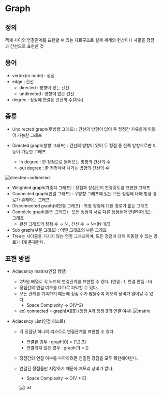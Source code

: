 # Graph

## 정의

객체 사이의 연결관계를 표현할 수 있는 자료구조로 실제 세계의 현상이나 사물을 정점과 간선으로 표현한 것

## 용어

- vertex(or node) : 정점
- edge : 간선
  - directed : 방향이 있는 간선
  - undirected : 방향이 없는 간선
- degree : 정점에 연결된 간선의 수(차수)

## 종류

- Undirected graph(무방향 그래프) : 간선의 방향이 없어 두 정점간 자유롭게 이동이 가능한 그래프
- Directed graph(방향 그래프) : 간선의 방향이 있어 두 정점 중 한쪽 방향으로만 이동이 가능한 그래프

  - In degree : 한 정점으로 들어오는 방향의 간선의 수
  - out degree : 한 정점에서 나가는 방향의 간선의 수

![directed-undirected](https://chamdom.blog/static/43dcc5ebdae930f808c5563ac31f4159/c5bb3/directed-and-undirected.png)

- Weighted graph(가중치 그래프) : 정점과 정점간의 연결강도를 표현한 그래프
- Connected graph(연결 그래프) : 무방향 그래프에 있는 모든 정점에 대해 항상 경로가 존재하는 그래프
- Disconnected graph(비연결 그래프) : 특정 정점에 대한 경로가 없는 그래프
- Complete graph(완전 그래프) : 모든 정점이 서로 다른 정점들과 연결되어 있는 그래프
  - 완전 그래프의 정점 수 → N , 간선 수 → N\*(N-1)/2
- Sub graph(부분 그래프) : 어떤 그래프의 부분 그래프
- Tree는 사이클을 가지지 않는 연결 그래프이며, 모든 정점에 대해 이동할 수 있는 경로가 1개 존재한다.

## 표현 방법

- Adjacency matrix(인접 행렬)

  - 2차원 배열로 각 노드의 연결관계를 표현할 수 있다. (연결 : 1, 연결 안됨 : 0)
  - 정점간의 연결 여부를 O(1)로 파악할 수 있다.
  - 모든 관계를 기록하기 떄문에 정점 수가 많을수록 메모리 낭비가 일어날 수 있다.
    - Space Complexity -> O(V^2)
  - ex) connected = graph[A][B] (정점 A와 정점 B의 연결 여부)
    ![matrix](https://img1.daumcdn.net/thumb/R1280x0/?scode=mtistory2&fname=https%3A%2F%2Fblog.kakaocdn.net%2Fdn%2F1hTUj%2Fbtrr2Tz84x0%2FgzQkMr2lqFo0z3B1SKwwkk%2Fimg.png)

- Adjacency List(인접 리스트)

  - 각 정점당 하나의 리스트로 연결관계를 표현할 수 있다.
    - 연결된 경우 : graph[0] = [1,2,3]
    - 연결되지 않은 경우 : graph[1] = []
  - 정점간의 연결 여부를 파악하려면 연결된 정점을 모두 확인해야한다.
  - 연결된 정점들만 저장하기 때문에 메모리 낭비가 없다.

    - Space Complexity -> O(V + E)

    ![List](https://img1.daumcdn.net/thumb/R1280x0/?scode=mtistory2&fname=https%3A%2F%2Fblog.kakaocdn.net%2Fdn%2FdtEp7J%2Fbtrr16z87fn%2Feuc9Rjrb7C64IBkXEK81Bk%2Fimg.png)
